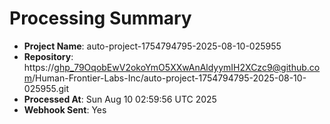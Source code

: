 # Processing Summary

- **Project Name**: auto-project-1754794795-2025-08-10-025955
- **Repository**: https://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@github.com/Human-Frontier-Labs-Inc/auto-project-1754794795-2025-08-10-025955.git
- **Processed At**: Sun Aug 10 02:59:56 UTC 2025
- **Webhook Sent**: Yes

